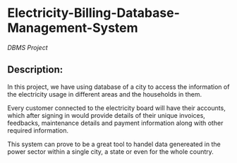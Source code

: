 # Electricity-Billing-Database-Management-System
*DBMS Project*
## Description:
In this project, we have using database of a city to access the information of the electricity usage in different areas and the households in them.

Every customer connected to the electricity board will have their accounts, which after signing in would provide details of their unique invoices, feedbacks, maintenance details and payment information along with other required information.

This system can prove to be a great tool to handel data genereated in the power sector within a single city, a state or even for the whole country.
